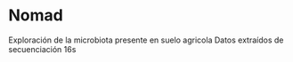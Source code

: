 # Nomad
Exploración de la microbiota presente en suelo agricola 
Datos extraídos de secuenciación 16s
